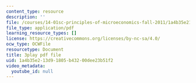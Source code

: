 ```yaml
---
content_type: resource
description: ''
file: /courses/14-01sc-principles-of-microeconomics-fall-2011/1a4b35e213d91805b43200dee23b51f2_O7IwAlval_0.pdf
file_type: application/pdf
learning_resource_types: []
license: https://creativecommons.org/licenses/by-nc-sa/4.0/
ocw_type: OCWFile
resourcetype: Document
title: 3play pdf file
uid: 1a4b35e2-13d9-1805-b432-00dee23b51f2
video_metadata:
  youtube_id: null
---
```

